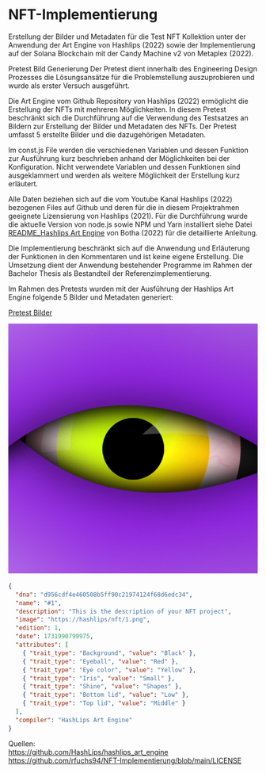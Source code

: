 # NFT-Implementierung
Erstellung der Bilder und Metadaten für die Test NFT Kollektion unter der Anwendung der Art Engine von Hashlips (2022) sowie der Implementierung auf der Solana Blockchain mit der Candy Machine v2  von Metaplex (2022).


Pretest Bild Generierung
Der Pretest dient innerhalb des Engineering Design Prozesses die Lösungsansätze für die Problemstellung auszuprobieren und wurde als erster Versuch ausgeführt.

Die Art Engine vom Github Repository von Hashlips (2022) ermöglicht die Erstellung der NFTs mit mehreren Möglichkeiten.
In diesem Pretest beschränkt sich die Durchführung auf die Verwendung des Testsatzes an Bildern zur Erstellung der Bilder und Metadaten des NFTs.
Der Pretest umfasst 5 erstellte Bilder und die dazugehörigen Metadaten.

Im const.js File werden die verschiedenen Variablen und dessen Funktion zur Ausführung kurz beschrieben anhand der Möglichkeiten bei der Konfiguration.
Nicht verwendete Variablen und dessen Funktionen sind ausgeklammert und werden als weitere Möglichkeit der Erstellung kurz erläutert.

Alle Daten beziehen sich auf die vom Youtube Kanal Hashlips (2022) bezogenen Files auf Github und deren für die in diesem Projektrahmen geeignete Lizensierung von Hashlips (2021).
Für die Durchführung wurde die aktuelle Version von node.js sowie NPM und Yarn installiert siehe Datei [README_Hashlips Art Engine](https://github.com/rfuchs94/NFT-Implementierung/blob/main/Art%20Engine/README_Hashlips%20Art%20Engine.md) von Botha (2022) für die detaillierte Anleitung.

Die Implementierung beschränkt sich auf die Anwendung und Erläuterung der Funktionen in den Kommentaren und ist keine eigene Erstellung. Die Umsetzung dient der Anwendung bestehender Programme im Rahmen der Bachelor Thesis als Bestandteil der Referenzimplementierung.


Im Rahmen des Pretests wurden mit der Ausführung der Hashlips Art Engine folgende 5 Bilder und Metadaten generiert: 

[Pretest Bilder](https://github.com/rfuchs94/NFT-Implementierung/tree/main/Art%20Engine/build/images)


![0.png](build/images/0.png)
```json
{
  "dna": "d956cdf4e460508b5ff90c21974124f68d6edc34",
  "name": "#1",
  "description": "This is the description of your NFT project",
  "image": "https://hashlips/nft/1.png",
  "edition": 1,
  "date": 1731990799975,
  "attributes": [
    { "trait_type": "Background", "value": "Black" },
    { "trait_type": "Eyeball", "value": "Red" },
    { "trait_type": "Eye color", "value": "Yellow" },
    { "trait_type": "Iris", "value": "Small" },
    { "trait_type": "Shine", "value": "Shapes" },
    { "trait_type": "Bottom lid", "value": "Low" },
    { "trait_type": "Top lid", "value": "Middle" }
  ],
  "compiler": "HashLips Art Engine"
}
```













Quellen: <br>
https://github.com/HashLips/hashlips_art_engine <br>
https://github.com/rfuchs94/NFT-Implementierung/blob/main/LICENSE
